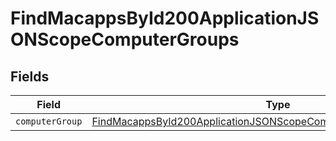 # FindMacappsById200ApplicationJSONScopeComputerGroups


## Fields

| Field                                                                                                                                                             | Type                                                                                                                                                              | Required                                                                                                                                                          | Description                                                                                                                                                       |
| ----------------------------------------------------------------------------------------------------------------------------------------------------------------- | ----------------------------------------------------------------------------------------------------------------------------------------------------------------- | ----------------------------------------------------------------------------------------------------------------------------------------------------------------- | ----------------------------------------------------------------------------------------------------------------------------------------------------------------- |
| `computerGroup`                                                                                                                                                   | [FindMacappsById200ApplicationJSONScopeComputerGroupsComputerGroup](../../models/operations/findmacappsbyid200applicationjsonscopecomputergroupscomputergroup.md) | :heavy_minus_sign:                                                                                                                                                | N/A                                                                                                                                                               |